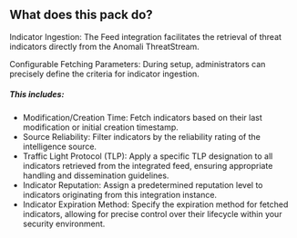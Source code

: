 ## What does this pack do?
Indicator Ingestion: The Feed integration facilitates the retrieval of threat indicators directly from the Anomali ThreatStream.

Configurable Fetching Parameters: During setup, administrators can precisely define the criteria for indicator ingestion.
##### This includes:
- Modification/Creation Time: Fetch indicators based on their last modification or initial creation timestamp.
- Source Reliability: Filter indicators by the reliability rating of the intelligence source.
- Traffic Light Protocol (TLP): Apply a specific TLP designation to all indicators retrieved from the integrated feed, ensuring appropriate handling and dissemination guidelines.
- Indicator Reputation: Assign a predetermined reputation level to indicators originating from this integration instance.
- Indicator Expiration Method: Specify the expiration method for fetched indicators, allowing for precise control over their lifecycle within your security environment.